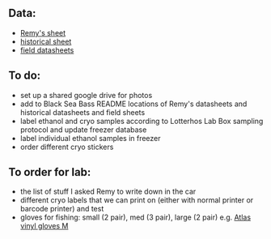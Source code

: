 
## Data:
- [Remy's sheet](https://docs.google.com/spreadsheets/d/11ojCUODnEmdPHhzJduSwby2rfJYdWVf0OWe-LjeAIYQ/edit#gid=759457088)
- [historical sheet](https://docs.google.com/spreadsheets/d/1nsb41ZlVDm029fumGS6wH2rgP8YyBvYq6LbtekpVMCk/edit#gid=0)
- [field datasheets](https://docs.google.com/spreadsheets/d/1PW2tj-jqgD1TFj1iNInHl_X235EKpyXBowSbLMbdkrk/edit#gid=0)


## To do:
- set up a shared google drive for photos
- add to Black Sea Bass README locations of Remy's datasheets and historical datasheets and field sheets
- label ethanol and cryo samples according to Lotterhos Lab Box sampling protocol and update freezer database
- label individual ethanol samples in freezer
- order different cryo stickers

## To order for lab:
- the list of stuff I asked Remy to write down in the car
- different cryo labels that we can print on (either with normal printer or barcode printer) and test
- gloves for fishing: small (2 pair), med (3 pair), large (2 pair) e.g. [Atlas vinyl gloves M](https://www.amazon.com/C620M-Medium-Orange-Vinylove-Gloves/dp/B000VZQ5R6/ref=asc_df_B000VZQ5R6/?tag=hyprod-20&linkCode=df0&hvadid=507599139567&hvpos=&hvnetw=g&hvrand=4152733478573438249&hvpone=&hvptwo=&hvqmt=&hvdev=c&hvdvcmdl=&hvlocint=&hvlocphy=1018127&hvtargid=pla-1355076595644&psc=1) 

